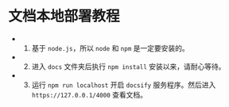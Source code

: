 # 文档本地部署教程

- 1. 基于 `node.js`，所以 `node` 和 `npm` 是一定要安装的。
- 2. 进入 `docs` 文件夹后执行 `npm install` 安装以来，请耐心等待。
- 3. 运行 `npm run localhost` 开启 `docsify` 服务程序。然后进入 `https://127.0.0.1/4000` 查看文档。
